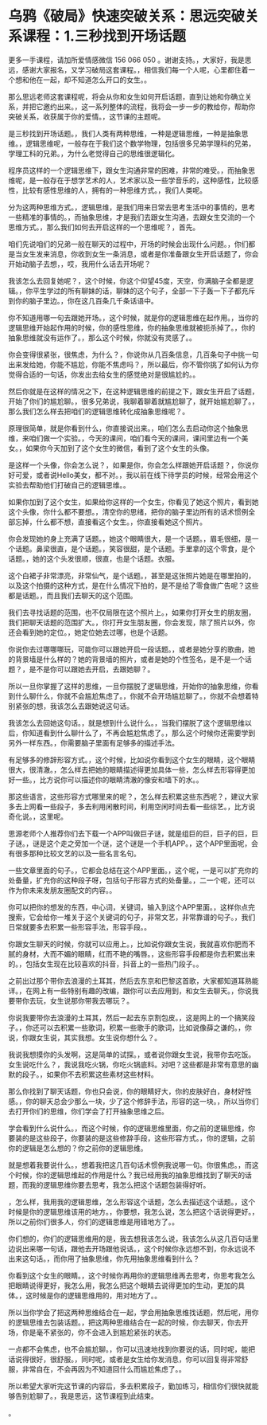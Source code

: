 # 乌鸦《破局》快速突破关系：思远突破关系课程：1.三秒找到开场话题

更多一手课程，请加所爱情感微信 156 066 050 。谢谢支持。，大家好，我是思远，感谢大家报名，又学习破局这套课程。，相信我们每一个人呢，心里都住着一个想和他在一起，却不知道怎么开口的女生。。

那么思远老师这套课程呢，将会从你和女生如何开启话题，直到让她和你确立关系，并把它邀约出来。，这一系列整体的流程，我将会一步一步的教给你，帮助你突破关系，收获属于你的爱情。，这节课的主题呢。

是三秒找到开场话题。，我们人类有两种思维，一种是逻辑思维，一种是抽象思维。，逻辑思维呢，一般存在于我们这个数学物理，包括很多兄弟学理科的兄弟，学理工科的兄弟。，为什么老觉得自己的思维很逻辑化。

程序员这样的一个逻辑思维下，跟女生沟通非常的困难，非常的难受。，而抽象思维呢，是一般存在于想学艺术的人，艺术家以及一些学音乐的，这种感性，比较感性，比较有感性思维的人，拥有的一种思维方式。，我们人类呢。

分为这两种思维方式。，逻辑思维，是我们用来日常去思考生活中的事情的，思考一些精准的事情的。，而抽象思维，才是我们去跟女生沟通，去跟女生交流的一个思维方式。，那么我们如何去开启这样的一个思维呢？，首先。

咱们先说咱们的兄弟一般在聊天的过程中，开场的时候会出现什么问题。，你们都是当女生发来消息，你收到女生一条消息，或者是你准备跟女生开启话题了，你会开始动脑子去想，，哎，我用什么话去开场呢？

我该怎么去回复她呢？，这个时候，你这个仰望45度，天空，你满脑子全都是逻辑。，你平生学过的所有聊妹的话，聊妹的这个句子，全部一下子轰一下子都充斥到你的脑子里边。，你在这几百条几千条话语中。

你不知道用哪一句去跟她开场。，这个时候，就是你的逻辑思维在起作用。，当你的逻辑思维开始起作用的时候，你的感性思维，你的抽象思维就被扼杀掉了。，你的抽象思维就没有运作了。，那么这个时候，你就没有灵感了。。

你会变得很紧张，很焦虑，为什么？，你说你从几百条信息，几百条句子中挑一句出来发给她，你能不尴尬，你能不焦虑吗？，所以最后，你不管你挑了如何认为你觉得合适的一句话，你发出去给女生的感觉绝对是很尴尬的。。

然后你就是在这样的情况之下，在这种逻辑思维的前提之下，跟女生开启了话题，开始了你们的尴尬聊。，很多兄弟说，我聊着聊着就尴尬聊了，就开始尴尬聊了。，那么我们怎么样去把咱们的逻辑思维转化成抽象思维呢？。

原理很简单，就是你看到什么，你直接说出来。，咱们怎么去启动你这个抽象思维，来咱们做一个实验。，今天的课间，咱们看今天的课间，课间里边有一个美女。，如果你今天加到了这个女生的微信，看到了这个女生的头像。

是这样一个头像，你会怎么说？，如果是你，你会怎么样跟她开启话题？，你说你好可爱，或者说Hello美女，都不对。，我以前在线下待学员的时候，经常会用这个实验去帮助他们打破自己的逻辑思维。。

如果你加到了这个女生，如果给你这样的一个女生，你看见了她这个照片，看到她这个头像，你什么都不要想。，清空你的思绪，把你的脑子里边所有的话术惯例全部忘掉，什么都不想，直接看这个女生。，你直接看她这个照片。

你会发现她的身上充满了话题。，她这个眼睛很大，是一个话题。，眉毛很细，是一个话题。鼻梁很直，是个话题。，笑容很甜，是个话题。手里拿的这个零食，是个话题。，她的这个头发很顺，很直，也是个话题。衣服。

这个白裙子非常漂亮，非常仙气，是个话题。，甚至是这张照片她是在哪里拍的，以及这个拍摄的这种方式，是在什么情况下拍的，是不是给了零食做广告呢？这些都是话题。，而且我们去聊天的这个范围。

我们去寻找话题的范围，也不仅局限在这个照片上。，如果你打开女生的朋友圈，我们把聊天话题的范围扩大。，你打开女生朋友圈，你会发现，除了照片以外，你还会看到她的定位。，她定位她去过哪，也是个话题。

你说你去过哪哪哪玩，可能你可以跟她开启一段话题。，或者是她分享的歌曲，她的背景墙是什么样的？她的背景墙的照片，或者是她的个性签名，是不是一个话题？，是不是你可以跟她去开启，去跟她聊？。

所以一旦你掌握了这样的思维，一旦你摆脱了逻辑思维，开始你的抽象思维，你看到什么聊什么，你就不会尴尬焦虑了。，你就不会开场尴尬聊了。，你就不会想着特别紧张的想，我该怎么去跟她说这句话。

我该怎么去回她这句话。，就是想到什么说什么。，当我们摆脱了这个逻辑思维以后，你知道看到什么聊什么了，不再会尴尬焦虑了。，那么这个时候你还需要学到另外一样东西。，你需要脑子里面有足够多的描述手法。

有足够多的修辞形容方式。，这个时候，比如说你看到这个女生的眼睛，这个眼睛很大，很清澈。，怎么样去把她的眼睛描述得更加具体一些，怎么样去形容得更加好一些。，比方说你可以描述你的眼睛清澈的像安和墙下的水。。

那这些语言，这些形容方式哪里来的呢？，怎么样去积累这些东西呢？，建议大家多去上网看一些段子，多去利用闲散时间，利用空闲时间去看一些综艺。，比方说奇化说。，这里呢。

思源老师个人推荐你们去下载一个APP叫做巨子谜，就是组巨的巨，巨子的巨，巨子谜。，谜是这个走之旁加一个谜，这个谜是一个手机APP。，这个APP里面呢，会有很多那种比较文艺的以及一些名言名句。

一些文章里面的句子。，它都会总结在这个APP里面。，这个呢，一是可以扩充你的处备量，扩充你的这种段子呀，包括句子形容方式的处备量。，二一个呢，还可以作为你未来发朋友圈配文的内容。。

你可以把你的想发的东西，中心词，关键词，输入到这个APP里面。，这样你点完搜索，它会给你一堆关于这个关键词的句子，非常文艺，非常靠谱的句子。，我们日常就要多去积累一些形容手法，形容手段。。

你跟女生聊天的时候，你就可以应用上。，比如说你跟女生说，我就喜欢你肥而不腻的身材，大而不媚的眼睛，红而不艳的嘴唇。，这些形容手段都是你去积累出来的。，包括女生现在比较喜欢的抖音，抖音上的一些热门段子。。

之前出过那个带你去浪漫的土耳其，然后去东京和巴黎这首歌，大家都知道耳熟能详。，在网上有一些特别有趣的改编，跟你可以去应用到，和女生去聊天。，你说我要带你去玩，女生说那你带我去哪玩？。

你说我要带你去浪漫的土耳其，然后一起去东京割包皮。，这是网上的一个搞笑段子。，你还可以去积累一些歌词，积累一些歌手的歌词，比如说像薛之谦的。，你说，你跟女生说，其实我想。女生说你想什么？。

我说我想摸你的头发啊，这是简单的试探。，或者说你跟女生说，我带你去吃饭。女生说吃什么？，我说我吃火锅，你吃火锅底料。对吧？这些都是非常有意思的幽默的段子。，如果你不去积累这些素材这些材料。

那么你找到了聊天话题，你也只会说，你的眼睛好大，你的皮肤好白，身材好性感。，你的聊天总会少那么一块，少了这个修辞手法，形容的这一块。，所以当你们去打开你们的思维，你们学会了打开抽象思维之后。

学会看到什么说什么。，而这个时候，你的逻辑思维里面，你之前的逻辑思维，你要装的是这些段子，你要装的是这些修辞手段，这些形容方式。，你的逻辑，之前你的逻辑是怎么想的？你之前你的逻辑思维。

就是想着我要说什么。，想着我把这几百句话术惯例我说哪一句。你很焦虑。，而这个时候，你的逻辑思维起的作用是什么？我已经用我的抽象思维找到了聊天的话题，而我的逻辑思维你要去思考，我怎么把这个话题包装得好听。

，怎么样，我用我的逻辑思维，怎么形容这个话题，怎么去描述这个话题。，这个时候是你的逻辑思维该用的地方。，你要想，我怎么说，怎么把这个话说得更好。，所以之前你们很多人，你们的逻辑思维是用错地方了。。

你们想的，你们的逻辑思维用的是，我去想我该怎么说，我该怎么从这几百句话里边说出来哪一句话，跟他去开场跟他说话。，这个时候你永远想不到，你永远说不出来这句话。，而你用了抽象思维，你先用抽象思维看到什么？

你看到这个女生的眼睛。，这个时候你再用你的逻辑思维再去思考，你思考我怎么把眼睛说得更好，我怎么用，我怎么把这个眼睛去说得更加的生动，更加的具体。，这时候是你的逻辑思维用的，用对地方了。。

所以当你学会了把这两种思维结合在一起，学会用抽象思维找话题，然后呢，用你的逻辑思维去包装话题。，把这两种思维结合在一起的时候，你去聊天，你去开场，你是毫不紧张的，你不会进入到尴尬紧张的状态。

一点都不会焦虑，也不会尴尬聊。，你可以迅速地找到你要说的话，同时呢，能把话说得很好，很舒服。，同时呢，或者是女生给你发消息，你可以回复得非常舒服，非常自在，不会再因为不知道回什么而尴尬焦虑了。。

所以希望大家听完这节课的内容后，多去积累段子，勤加练习，相信你们很快就能够告别尬聊了。，我是思远，这节课程到此结束。

。